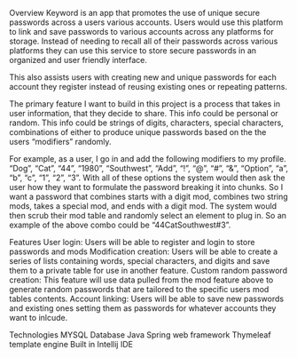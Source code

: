 Overview
Keyword is an app that promotes the use of unique secure passwords across a users various accounts. Users would use this platform to link and save passwords to various accounts across any platforms for storage. Instead of needing to recall all of their passwords across various platforms they can use this service to store secure passwords in an organized and user friendly interface.

This also assists users with creating new and unique passwords for each account they register instead of reusing existing ones or repeating patterns.

The primary feature I want to build in this project is a process that takes in user information, that they decide to share. This info could be personal or random. This info could be strings of digits, characters, special characters, combinations of either to produce unique passwords based on the the users “modifiers” randomly.

For example, as a user, I go in and add the following modifiers to my profile. “Dog”, “Cat”, “44”, “1980”, “Southwest”, “Add”, “!”, “@”, “#”, “&”, “Option”, “a”, “b”, “c”, “1”, “2”, “3”. With all of these options the system would then ask the user how they want to formulate the password breaking it into chunks. So I want a password that combines starts with a digit mod, combines two string mods, takes a special mod, and ends with a digit mod. The system would then scrub their mod table and randomly select an element to plug in. So an example of the above combo could be “44CatSouthwest#3”.

Features
User login: Users will be able to register and login to store passwords and mods Modification creation: Users will be able to create a series of lists containing words, special characters, and digits and save them to a private table for use in another feature. Custom random password creation: This feature will use data pulled from the mod feature above to generate random passwords that are tailored to the specific users mod tables contents. Account linking: Users will be able to save new passwords and existing ones setting them as passwords for whatever accounts they want to inlcude.

Technologies
MYSQL Database Java Spring web framework Thymeleaf template engine Built in Intellij IDE

